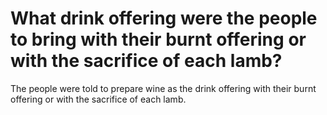 # What drink offering were the people to bring with their burnt offering or with the sacrifice of each lamb?

The people were told to prepare wine as the drink offering with their burnt offering or with the sacrifice of each lamb.
